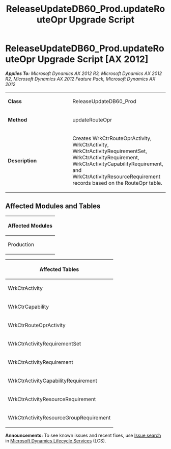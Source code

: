 ﻿---
title: ReleaseUpdateDB60_Prod.updateRouteOpr Upgrade Script
TOCTitle: ReleaseUpdateDB60_Prod.updateRouteOpr Upgrade Script
ms:assetid: b13054fd-8ce3-5afa-433a-113139d68e68
ms:mtpsurl: https://msdn.microsoft.com/en-us/library/JJ736894(v=AX.60)
ms:contentKeyID: 49710578
ms.date: 05/18/2015
mtps_version: v=AX.60
---

# ReleaseUpdateDB60\_Prod.updateRouteOpr Upgrade Script [AX 2012]


_**Applies To:** Microsoft Dynamics AX 2012 R3, Microsoft Dynamics AX 2012 R2, Microsoft Dynamics AX 2012 Feature Pack, Microsoft Dynamics AX 2012_

<table>
<colgroup>
<col style="width: 50%" />
<col style="width: 50%" />
</colgroup>
<tbody>
<tr class="odd">
<td><p><strong>Class</strong></p></td>
<td><p>ReleaseUpdateDB60_Prod</p></td>
</tr>
<tr class="even">
<td><p><strong>Method</strong></p></td>
<td><p>updateRouteOpr</p></td>
</tr>
<tr class="odd">
<td><p><strong>Description</strong></p></td>
<td><p>Creates WrkCtrRouteOprActivity, WrkCtrActivity, WrkCtrActivityRequirementSet, WrkCtrActivityRequirement, WrkCtrActivityCapabilityRequirement, and WrkCtrActivityResourceRequirement records based on the RouteOpr table.</p></td>
</tr>
</tbody>
</table>


## Affected Modules and Tables

<table>
<colgroup>
<col style="width: 100%" />
</colgroup>
<thead>
<tr class="header">
<th><p>Affected Modules</p></th>
</tr>
</thead>
<tbody>
<tr class="odd">
<td><p>Production</p></td>
</tr>
</tbody>
</table>


<table>
<colgroup>
<col style="width: 100%" />
</colgroup>
<thead>
<tr class="header">
<th><p>Affected Tables</p></th>
</tr>
</thead>
<tbody>
<tr class="odd">
<td><p>WrkCtrActivity</p></td>
</tr>
<tr class="even">
<td><p>WrkCtrCapability</p></td>
</tr>
<tr class="odd">
<td><p>WrkCtrRouteOprActivity</p></td>
</tr>
<tr class="even">
<td><p>WrkCtrActivityRequirementSet</p></td>
</tr>
<tr class="odd">
<td><p>WrkCtrActivityRequirement</p></td>
</tr>
<tr class="even">
<td><p>WrkCtrActivityCapabilityRequirement</p></td>
</tr>
<tr class="odd">
<td><p>WrkCtrActivityResourceRequirement</p></td>
</tr>
<tr class="even">
<td><p>WrkCtrActivityResourceGroupRequirement</p></td>
</tr>
</tbody>
</table>

  
**Announcements:** To see known issues and recent fixes, use [Issue search](http://go.microsoft.com/fwlink/?linkid=389258) in [Microsoft Dynamics Lifecycle Services](http://go.microsoft.com/fwlink/?linkid=306505) (LCS).

